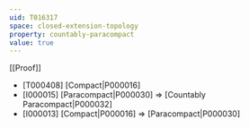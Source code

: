 ```yaml
---
uid: T016317
space: closed-extension-topology
property: countably-paracompact
value: true
---
```

[[Proof]]

* [T000408] [Compact|P000016]
* [I000015] [Paracompact|P000030] => [Countably Paracompact|P000032]
* [I000013] [Compact|P000016] => [Paracompact|P000030]

